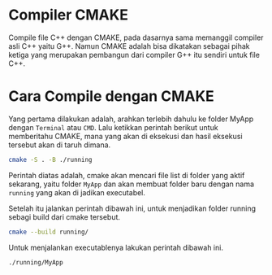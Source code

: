 # Compiler CMAKE

Compile file C++ dengan CMAKE, pada dasarnya sama memanggil compiler asli C++ yaitu G++. Namun CMAKE adalah bisa dikatakan sebagai pihak ketiga yang merupakan pembangun dari compiler G++ itu sendiri untuk file C++.

# Cara Compile dengan CMAKE

Yang pertama dilakukan adalah, arahkan terlebih dahulu ke folder MyApp dengan `Terminal` atau `CMD`. Lalu ketikkan perintah berikut untuk memberitahu CMAKE, mana yang akan di eksekusi dan hasil eksekusi tersebut akan di taruh dimana.

```sh
cmake -S . -B ./running
```

Perintah diatas adalah, cmake akan mencari file list di folder yang aktif sekarang,
yaitu folder `MyApp` dan akan membuat folder baru dengan nama `running` yang akan di jadikan executabel.

Setelah itu jalankan perintah dibawah ini, untuk menjadikan folder running sebagi build dari cmake tersebut.

```sh
cmake --build running/
```

Untuk menjalankan executablenya lakukan perintah dibawah ini.

```sh
./running/MyApp
```
